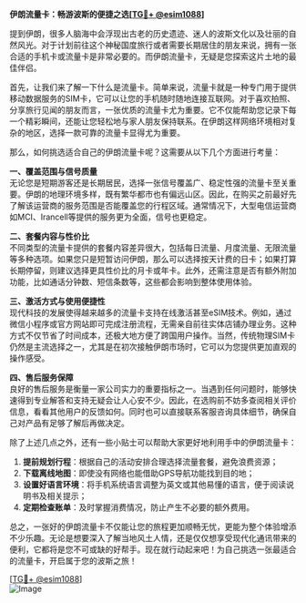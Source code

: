 **伊朗流量卡：畅游波斯的便捷之选[[TG💪+ @esim1088](https://t.me/s/esim1088)]**

提到伊朗，很多人脑海中会浮现出古老的历史遗迹、迷人的波斯文化以及壮丽的自然风光。对于计划前往这个神秘国度旅行或者需要长期居住的朋友来说，拥有一张合适的手机卡或流量卡是非常必要的。而伊朗流量卡，无疑是您探索这片土地的最佳伴侣。

首先，让我们来了解一下什么是流量卡。简单来说，流量卡就是一种专门用于提供移动数据服务的SIM卡，它可以让您的手机随时随地连接互联网。对于喜欢拍照、分享旅行见闻的朋友而言，一张优质的流量卡尤为重要。它不仅能帮助您记录下每一个精彩瞬间，还能让您轻松地与家人朋友保持联系。在伊朗这样网络环境相对复杂的地区，选择一款可靠的流量卡显得尤为重要。

那么，如何挑选适合自己的伊朗流量卡呢？这需要从以下几个方面进行考量：

**一、覆盖范围与信号质量**  
无论您是短期游客还是长期居民，选择一张信号覆盖广、稳定性强的流量卡至关重要。伊朗的地理环境多样，既有繁华都市也有偏远山区。因此，在购买之前最好先了解该运营商的服务范围是否能覆盖您的行程区域。通常情况下，大型电信运营商如MCI、Irancell等提供的服务更为全面，信号也更稳定。

**二、套餐内容与性价比**  
不同类型的流量卡提供的套餐内容差异很大，包括每日流量、月度流量、无限流量等多种选项。如果您只是短暂访问伊朗，那么可以选择按天计费的日卡；如果打算长期停留，则建议选择更具性价比的月卡或年卡。此外，还需注意是否有额外附加功能，比如通话分钟数、短信条数等，这些都会影响到整体使用体验。

**三、激活方式与使用便捷性**  
现代科技的发展使得越来越多的流量卡支持在线激活甚至eSIM技术。例如，通过微信小程序或官方网站即可完成注册流程，无需亲自前往实体店铺办理业务。这种方式不仅节省了时间成本，还极大地方便了跨国用户操作。当然，传统物理SIM卡仍然是主流选择之一，尤其是在初次接触伊朗市场时，它可以为您提供更加直观的操作感受。

**四、售后服务保障**  
良好的售后服务是衡量一家公司实力的重要指标之一。当遇到任何问题时，能够快速得到专业解答和支持无疑会让人心安不少。因此，在选购前不妨多查阅相关评价信息，看看其他用户的反馈如何。同时也可以直接联系客服咨询具体细节，确保自己对产品有足够了解后再做决定。

除了上述几点之外，还有一些小贴士可以帮助大家更好地利用手中的伊朗流量卡：

1. **提前规划行程**：根据自己的活动安排合理选择流量套餐，避免浪费资源；
2. **下载离线地图**：即使没有网络也能借助GPS导航功能找到目的地；
3. **设置好语言环境**：将手机系统语言调整为英文或其他易懂的语言，便于阅读说明书及相关提示；
4. **定期检查账单**：及时掌握消费情况，防止产生不必要的额外费用。

总之，一张好的伊朗流量卡不仅能让您的旅程更加顺畅无忧，更能为整个体验增添不少乐趣。无论是想要深入了解当地风土人情，还是仅仅想享受现代化通讯带来的便利，它都将是您不可或缺的好帮手。现在就行动起来吧！为自己挑选一张最适合的流量卡，开启属于您的波斯之旅！

[[TG💪+ @esim1088](https://t.me/s/esim1088)]  
![Image](https://i.postimg.cc/4NQfJmqS/Snipaste-2025-05-13-00-14-12.png)
